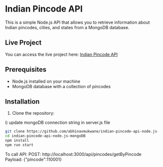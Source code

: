 # Indian Pincode API

This is a simple Node.js API that allows you to retrieve information about Indian pincodes, cities, and states from a MongoDB database.

## Live Project

You can access the live project here: [Indian Pincode API](https://indian-pincode-api.onrender.com/)


## Prerequisites

- Node.js installed on your machine
- MongoDB database with a collection of pincodes

## Installation

1. Clone the repository:

i) update mongoDB connection string in server.js file

```bash
git clone https://github.com/abhinavmukwane/indian-pincode-api-node.js-mongoDB.git
cd indian-pincode-api-node.js-mongoDB
npm install
npm run start
```

To call API:
POST: http://localhost:3000/api/pincodes/getByPincode
Payload: {"pincode":110001}
